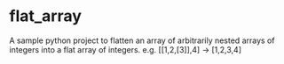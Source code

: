 # flat_array
A sample python project to flatten an array of arbitrarily nested arrays of integers into a flat array of integers. e.g. [[1,2,[3]],4] -> [1,2,3,4]
